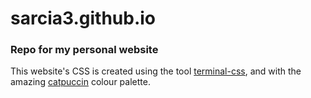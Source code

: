 # sarcia3.github.io
### Repo for my personal website
This website's CSS is created using the tool
[terminal-css](https://github.com/panr/terminal-css/tree/master),
and with the amazing [catpuccin](https://catppuccin.com/) colour palette.
